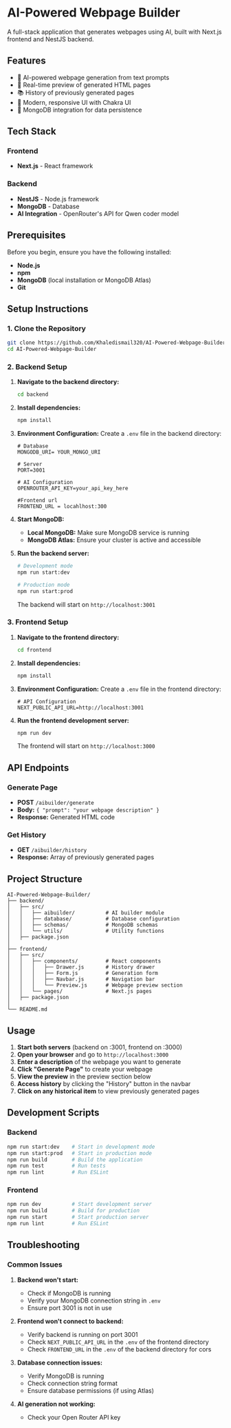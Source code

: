 # AI-Powered Webpage Builder

A full-stack application that generates webpages using AI, built with Next.js frontend and NestJS backend.

## Features

- 🤖 AI-powered webpage generation from text prompts
- 📱 Real-time preview of generated HTML pages
- 📚 History of previously generated pages
- 🎨 Modern, responsive UI with Chakra UI
- 💾 MongoDB integration for data persistence

## Tech Stack

### Frontend
- **Next.js** - React framework


### Backend
- **NestJS** - Node.js framework
- **MongoDB** - Database
- **AI Integration** - OpenRouter's API for Qwen coder model

## Prerequisites

Before you begin, ensure you have the following installed:
- **Node.js** 
- **npm** 
- **MongoDB** (local installation or MongoDB Atlas)
- **Git**

## Setup Instructions

### 1. Clone the Repository

```bash
git clone https://github.com/Khaledismail320/AI-Powered-Webpage-Builder.git
cd AI-Powered-Webpage-Builder
```

### 2. Backend Setup

1. **Navigate to the backend directory:**
   ```bash
   cd backend
   ```

2. **Install dependencies:**
   ```bash
   npm install
   ```

3. **Environment Configuration:**
   Create a `.env` file in the backend directory:
   ```env
   # Database
   MONGODB_URI= YOUR_MONGO_URI

   # Server
   PORT=3001

   # AI Configuration 
   OPENROUTER_API_KEY=your_api_key_here

   #Frontend url
   FRONTEND_URL = locahlhost:300
   
   ```

4. **Start MongoDB:**
   - **Local MongoDB:** Make sure MongoDB service is running
   - **MongoDB Atlas:** Ensure your cluster is active and accessible

5. **Run the backend server:**
   ```bash
   # Development mode
   npm run start:dev

   # Production mode
   npm run start:prod
   ```

   The backend will start on `http://localhost:3001`

### 3. Frontend Setup

1. **Navigate to the frontend directory:**
   ```bash
   cd frontend
   ```

2. **Install dependencies:**
   ```bash
   npm install
   ```

3. **Environment Configuration:**
   Create a `.env` file in the frontend directory:
   ```env
   # API Configuration
   NEXT_PUBLIC_API_URL=http://localhost:3001
   ```

4. **Run the frontend development server:**
   ```bash
   npm run dev
   ```

   The frontend will start on `http://localhost:3000`

## API Endpoints

### Generate Page
- **POST** `/aibuilder/generate`
- **Body:** `{ "prompt": "your webpage description" }`
- **Response:** Generated HTML code

### Get History
- **GET** `/aibuilder/history`
- **Response:** Array of previously generated pages

## Project Structure

```
AI-Powered-Webpage-Builder/
├── backend/
│   ├── src/
│   │   ├── aibuilder/          # AI builder module
│   │   ├── database/           # Database configuration
│   │   ├── schemas/            # MongoDB schemas
│   │   └── utils/              # Utility functions
│   ├── package.json
│   
├── frontend/
│   ├── src/
│   │   ├── components/         # React components
│   │   │   ├── Drawer.js       # History drawer
│   │   │   ├── Form.js         # Generation form
│   │   │   ├── Navbar.js       # Navigation bar
│   │   │   └── Preview.js      # Webpage preview section
│   │   └── pages/              # Next.js pages
│   ├── package.json
│   
└── README.md
```

## Usage

1. **Start both servers** (backend on :3001, frontend on :3000)
2. **Open your browser** and go to `http://localhost:3000`
3. **Enter a description** of the webpage you want to generate
4. **Click "Generate Page"** to create your webpage
5. **View the preview** in the preview section below
6. **Access history** by clicking the "History" button in the navbar
7. **Click on any historical item** to view previously generated pages

## Development Scripts

### Backend
```bash
npm run start:dev    # Start in development mode
npm run start:prod   # Start in production mode
npm run build        # Build the application
npm run test         # Run tests
npm run lint         # Run ESLint
```

### Frontend
```bash
npm run dev          # Start development server
npm run build        # Build for production
npm run start        # Start production server
npm run lint         # Run ESLint
```


## Troubleshooting

### Common Issues

1. **Backend won't start:**
   - Check if MongoDB is running
   - Verify your MongoDB connection string in `.env`
   - Ensure port 3001 is not in use

2. **Frontend won't connect to backend:**
   - Verify backend is running on port 3001
   - Check `NEXT_PUBLIC_API_URL` in the `.env` of the frontend directory
   - Check `FRONTEND_URL` in the `.env` of the backend directory for cors

3. **Database connection issues:**
   - Verify MongoDB is running
   - Check connection string format
   - Ensure database permissions (if using Atlas)

4. **AI generation not working:**
   - Check your Open Router API key
   

